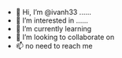 - 👋 Hi, I’m @ivanh33 ......
- 👀 I’m interested in ......
- 🌱 I’m currently learning 
- 💞️ I’m looking to collaborate on 
- 📫 no need to reach me 
<!---
ivanh33/ivanh33 is a ✨ special ✨ repository because its `README.md` (this file) appears on your GitHub profile.
You can click the Preview link to take a look at your changes.
--->
